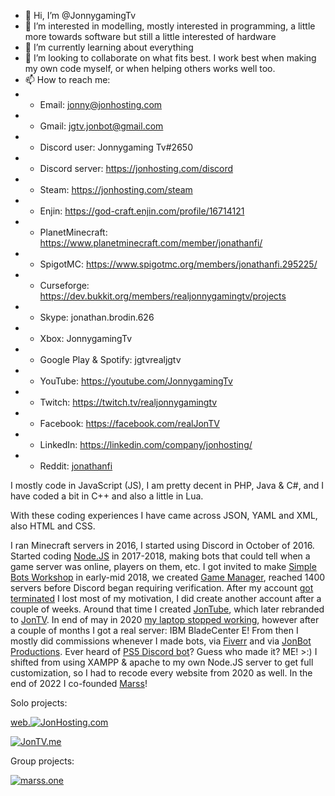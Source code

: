 - 👋 Hi, I’m @JonnygamingTv
- 👀 I’m interested in modelling, mostly interested in programming, a little more towards software but still a little interested of hardware
- 🌱 I’m currently learning about everything
- 💞️ I’m looking to collaborate on what fits best. I work best when making my own code myself, or when helping others works well too.
- 📫 How to reach me: 
-  - Email: jonny@jonhosting.com
-  - Gmail: jgtv.jonbot@gmail.com
-  - Discord user: Jonnygaming Tv#2650
-  - Discord server: https://jonhosting.com/discord
-  - Steam: https://jonhosting.com/steam
-  - Enjin: https://god-craft.enjin.com/profile/16714121 
-  - PlanetMinecraft: https://www.planetminecraft.com/member/jonathanfi/
-  - SpigotMC: https://www.spigotmc.org/members/jonathanfi.295225/
-  - Curseforge: https://dev.bukkit.org/members/realjonnygamingtv/projects
-  - Skype: jonathan.brodin.626
-  - Xbox: JonnygamingTv
-  - Google Play & Spotify: jgtvrealjgtv
-  - YouTube: https://youtube.com/JonnygamingTv
-  - Twitch: https://twitch.tv/realjonnygamingtv
-  - Facebook: https://facebook.com/realJonTV
-  - LinkedIn: https://linkedin.com/company/jonhosting/
-  - Reddit: [jonathanfi](https://www.reddit.com/user/jonathanfi)

I mostly code in JavaScript (JS), I am pretty decent in PHP, Java & C#, and I have coded a bit in C++ and also a little in Lua.

With these coding experiences I have came across JSON, YAML and XML, also HTML and CSS.

I ran Minecraft servers in 2016, I started using Discord in October of 2016.
Started coding [Node.JS](https://nodejs.org/) in 2017-2018, making bots that could tell when a game server was online, players on them, etc. I got invited to make [Simple Bots Workshop](https://jonhosting.com/SBW) in early-mid 2018, we created [Game Manager](https://jonhosting.com/SBW/GM), reached 1400 servers before Discord began requiring verification.
After my account [got terminated](https://jontv.me/4R3axSdr) I lost most of my motivation, I did create another account after a couple of weeks. Around that time I created [JonTube](https://jontube.jonhosting.com), which later rebranded to [JonTV](https://JonTV.me). In end of may in 2020 [my laptop stopped working](https://community.acer.com/en/discussion/602921/my-aspire-e5-551-t9mg-laptop-keeps-shutting-off/), however after a couple of months I got a real server: IBM BladeCenter E!
From then I mostly did commissions whenever I made bots, via [Fiverr](https://fiverr.com/jonnygamingtv) and via [JonBot Productions](https://discord.gg/pebGq4zFaB).
Ever heard of [PS5 Discord bot](https://www.techtimes.com/articles/254529/20201126/ps5-stock-availability-discord-bot-heres-notified-playstation-5-restock.htm)? Guess who made it? ME! >:)
I shifted from using XAMPP & apache to my own Node.JS server to get full customization, so I had to recode every website from 2020 as well.
In the end of 2022 I co-founded [Marss](https://marss.jonhosting.com)!

Solo projects:

[web.![JonHosting](https://jonhosting.com/JonHosting_Logo.png).com](https://web.JonHosting.com)

[![JonTV.me](https://jontv.me/JonTV/JonTVme_light.svg)](https://JonTV.me)

Group projects:

[![marss.one](https://marss.one/ico/Mmarss2.png)](https://marss.one)

<!---
JonnygamingTv/JonnygamingTv is a ✨ special ✨ repository because its `README.md` (this file) appears on your GitHub profile.
You can click the Preview link to take a look at your changes.
--->
